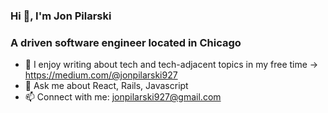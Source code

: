 ### Hi 👋, I'm Jon Pilarski


### **A driven software engineer located in Chicago**


<!--- 🌱 I’m currently learning Rust and Go -->
- 📝 I enjoy writing about tech and tech-adjacent topics in my free time -> https://medium.com/@jonpilarski927
- 💬 Ask me about React, Rails, Javascript
- 📫 Connect with me: jonpilarski927@gmail.com



